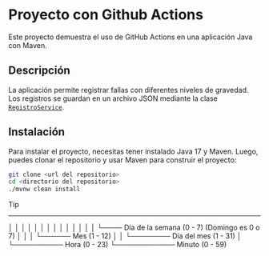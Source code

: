# Proyecto con Github Actions

Este proyecto demuestra el uso de GitHub Actions en una aplicación Java con Maven.

## Descripción

La aplicación permite registrar fallas con diferentes niveles de gravedad. Los registros se guardan en un archivo JSON mediante la clase [`RegistroService`](src/main/java/com/app/githubactions/RegistroService.java).

## Instalación

Para instalar el proyecto, necesitas tener instalado Java 17 y Maven. Luego, puedes clonar el repositorio y usar Maven para construir el proyecto:

```sh
git clone <url del repositorio>
cd <directorio del repositorio>
./mvnw clean install
```

> [!TIP]
> * * * * *
>│ │ │ │ │
>│ │ │ │ │
>│ │ │ │ └──── Día de la semana (0 - 7) (Domingo es 0 o 7)
>│ │ │ └────── Mes (1 - 12)
>│ │ └──────── Día del mes (1 - 31)
>│ └────────── Hora (0 - 23)
>└──────────── Minuto (0 - 59)
